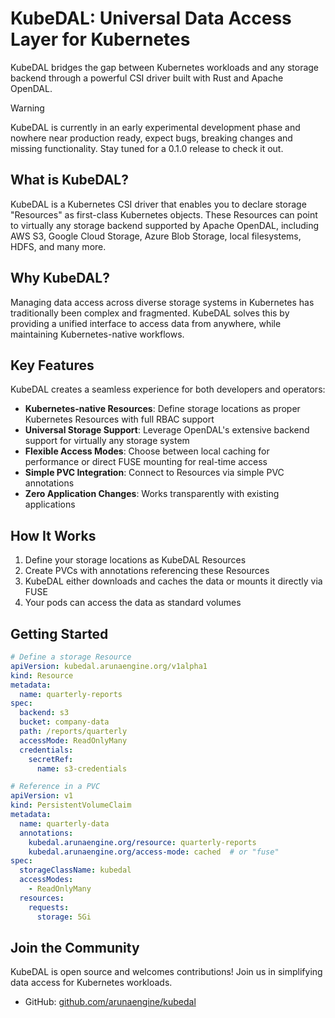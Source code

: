 # KubeDAL: Universal Data Access Layer for Kubernetes

KubeDAL bridges the gap between Kubernetes workloads and any storage backend through a powerful CSI driver built with Rust and Apache OpenDAL.

> [!WARNING]  
> KubeDAL is currently in an early experimental development phase and nowhere near production ready, expect bugs, breaking changes and missing functionality. Stay tuned for a 0.1.0 release to check it out.

## What is KubeDAL?

KubeDAL is a Kubernetes CSI driver that enables you to declare storage "Resources" as first-class Kubernetes objects. These Resources can point to virtually any storage backend supported by Apache OpenDAL, including AWS S3, Google Cloud Storage, Azure Blob Storage, local filesystems, HDFS, and many more.

## Why KubeDAL?

Managing data access across diverse storage systems in Kubernetes has traditionally been complex and fragmented. KubeDAL solves this by providing a unified interface to access data from anywhere, while maintaining Kubernetes-native workflows.

## Key Features

KubeDAL creates a seamless experience for both developers and operators:

- **Kubernetes-native Resources**: Define storage locations as proper Kubernetes Resources with full RBAC support
- **Universal Storage Support**: Leverage OpenDAL's extensive backend support for virtually any storage system
- **Flexible Access Modes**: Choose between local caching for performance or direct FUSE mounting for real-time access
- **Simple PVC Integration**: Connect to Resources via simple PVC annotations
- **Zero Application Changes**: Works transparently with existing applications

## How It Works

1. Define your storage locations as KubeDAL Resources
2. Create PVCs with annotations referencing these Resources
3. KubeDAL either downloads and caches the data or mounts it directly via FUSE
4. Your pods can access the data as standard volumes

## Getting Started

```yaml
# Define a storage Resource
apiVersion: kubedal.arunaengine.org/v1alpha1
kind: Resource
metadata:
  name: quarterly-reports
spec:
  backend: s3
  bucket: company-data
  path: /reports/quarterly
  accessMode: ReadOnlyMany
  credentials:
    secretRef:
      name: s3-credentials
```

```yaml
# Reference in a PVC
apiVersion: v1
kind: PersistentVolumeClaim
metadata:
  name: quarterly-data
  annotations:
    kubedal.arunaengine.org/resource: quarterly-reports
    kubedal.arunaengine.org/access-mode: cached  # or "fuse"
spec:
  storageClassName: kubedal
  accessModes:
    - ReadOnlyMany
  resources:
    requests:
      storage: 5Gi
```

## Join the Community

KubeDAL is open source and welcomes contributions! Join us in simplifying data access for Kubernetes workloads.

- GitHub: [github.com/arunaengine/kubedal](https://github.com/arunaengine/kubedal)
